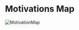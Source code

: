 # Motivations Map

![MotivationMap](https://github.com/iPlumb3r/SEAMLESS/blob/master/Images/Motivation_MAP.jpg)
